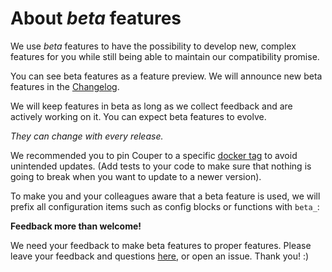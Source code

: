 # About _beta_ features

We use _beta_ features to have the possibility to develop new, complex features for you while still being able to maintain our compatibility promise.

You can see beta features as a feature preview. We will announce new beta features in the [Changelog](https://github.com/avenga/couper/blob/master/CHANGELOG.md).

We will keep features in beta as long as we collect feedback and are actively working on it. You can expect beta features to evolve.

_They can change with every release._

We recommended you to pin Couper to a specific [docker tag](https://hub.docker.com/r/avenga/couper/tags) to avoid unintended updates. (Add tests to your code to make sure that nothing is going to break when you want to update to a newer version).

To make you and your colleagues aware that a beta feature is used, we will prefix all configuration items such as config blocks or functions with `beta_`:

**Feedback more than welcome!**

We need your feedback to make beta features to proper features. Please leave your feedback and questions [here](https://github.com/avenga/couper/discussions), or open an issue. Thank you! :)
